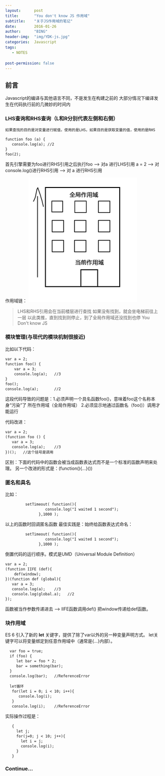 ```yaml
---
layout:      post
title:       "You don't know JS 作用域"
subtitle:    "关于JS作用域的笔记"
date:        2016-01-26
author:      "BING"
header-img:  "img/YDK-js.jpg"
categories:  Javascript
tags:
   - NOTES
  
post-permission: false 
---
```


## 前言

Javascript的编译与其他语言不同，不是发生在构建之前的
大部分情况下编译发生在代码执行前的几微妙的时间内

### LHS查询和RHS查询（L和R分别代表左侧和右侧）

    如果查找的目的是对变量进行赋值，使用的是LHS，如果目的是获取变量的值，使用的是RHS
    
```
function foo (a) {
   console.log(a); //2
}
foo(2);
```
首先引擎需要为foo进行RHS引用之后执行foo ——>
对a 进行LHS引用  a = 2                ——>
对console.log()进行RHS引用            ——>
对 a 进行RHS引用

作用域链：
        ![词法作用域](/img/in-post/YDK-js-post-in.jpg)

> LHS和RHS引用会在当前楼层进行查找
> 如果没有找到，就会坐电梯前往上一层
> 以此类推，直到找到则停止，到了全局作用域还没找到也停
> You Don't know JS


### 模块管理(与现代的模块机制很接近)
 比如以下代码：

```
var a = 2;
function foo() {
    var a = 3;
    console.log(a);   //3
}
foo();
console.log(a);       //2
```
这段代码导致的问题是：1.必须声明一个具名函数foo()，意味着foo这个名称本身“污染”了
                      所在作用域（全局作用域）
                    2.必须显示地通过函数名（foo()）调用才能运行

代码改进：   

```
var a = 2;
(function foo () {
   var a = 3;
   console.log(a);    //3
})();   //这个括号是调用
```
区别：下面的代码中的函数会被当成函数表达式而不是一个标准的函数声明来处理。
另一个改进的形式是：(function(){...}())



### 匿名和具名

  比如：      
  
```
         setTimeout( function(){
                  console.log("I waited 1 second");
               },1000 );
```
以上的函数时回调匿名函数
最佳实践是：始终给函数表达式命名：         

```
         setTimeout( function(){
                  console.log("I waited 1 second");
               },1000 );
```
倒置代码的运行顺序。模式是UMD（Universal Module Definition）       

```
var a = 2;
(function IIFE (def){
    def(window);
})(function def (global){
   var a = 3;
   console.log(a);    //3
   console.log(global.a);   //2
});

```
函数被当作参数传递进去 ——> IIFE函数调用def() 把window传递给def函数。       


### 块作用域
  ES 6 引入了新的 <b>let</b> 关键字，提供了除了var以外的另一种变量声明方式。
  let关键字可以将变量绑定到任意作用域中（通常是{...}内部）。      
  
```
  var foo = true;
  if (foo) {
     let bar = foo * 2;
     bar = something(bar);
  }
  console.log(bar);   //ReferenceError
  
  let循环
   for(let i = 0; i < 10; i++){
      console.log(i);
   }
   console.log(i);    //ReferenceError
```
   实际操作过程是：       
   
```
   {
     let j;
     for(j=0; j < 10; j++){
       let i = j;
       console.log(i);
     }
   }
```    

### Continue...
   